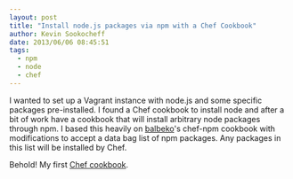```yaml
---
layout: post
title: "Install node.js packages via npm with a Chef Cookbook"
author: Kevin Sookocheff
date: 2013/06/06 08:45:51
tags: 
  - npm
  - node
  - chef
---
```


I wanted to set up a Vagrant instance with node.js and some specific packages pre-installed. I found a Chef cookbook to install node and after a bit of work have a cookbook that will install arbitrary node packages through npm.  I based this heavily on [balbeko][2]'s chef-npm cookbook with modifications to accept a data bag list of npm packages. Any packages in this list will be installed by Chef.

 [1]: http://www.opscode.com/chef/
 [2]: https://github.com/balbeko/chef-npm

Behold! My first [Chef cookbook][3].

 [3]: https://github.com/soofaloofa/chef-npm-package-install
